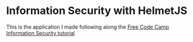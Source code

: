 # Information Security with HelmetJS

This is the application I made following along the [Free Code Camp Information Security tutorial](https://www.freecodecamp.org/learn/information-security/information-security-with-helmetjs/)
